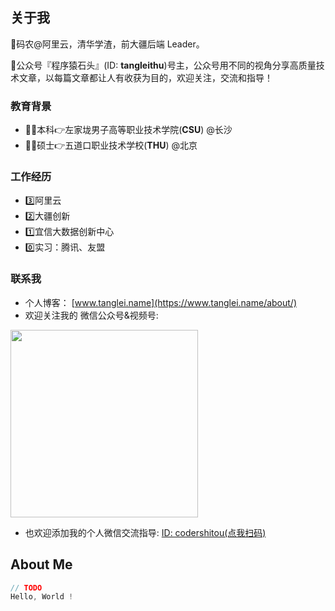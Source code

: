 ## 关于我

👷码农@阿里云，清华学渣，前大疆后端 Leader。

🤔公众号『程序猿石头』(ID: **tangleithu**)号主，公众号用不同的视角分享高质量技术文章，以每篇文章都让人有收获为目的，欢迎关注，交流和指导！

### 教育背景

- 🥇📔本科👉左家垅男子高等职业技术学院(**CSU**) @长沙 
- 🥈📔硕士👉五道口职业技术学校(**THU**) @北京

### 工作经历

- 3️⃣阿里云
- 2️⃣大疆创新
- 1️⃣宜信大数据创新中心
- 0️⃣实习：腾讯、友盟

### 联系我

- 个人博客： [www.tanglei.name](https://www.tanglei.name/about/)
- 欢迎关注我的 微信公众号&视频号: 

<img width="300" src="https://imgkr.cn-bj.ufileos.com/973a4bcd-c8db-4393-a280-03a21b81c552.png"/>

- 也欢迎添加我的个人微信交流指导: <a href="https://imgkr.cn-bj.ufileos.com/eee8baf5-f39c-4c5b-a968-88b0367342db.png">ID: codershitou(点我扫码)</a>


## About Me

```java
// TODO
Hello, World !
```

